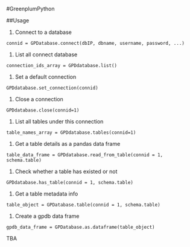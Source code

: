 #GreenplumPython

##Usage

1. Connect to a database
```
connid = GPDatabase.connect(dbIP, dbname, username, password, ...)
```

1. List all connect database
```
connection_ids_array = GPDdatabase.list()
```

1. Set a default connection
```
GPDdatabase.set_connection(connid)
```

1. Close a connection
```
GPDdatabase.close(connid=1)
```

1. List all tables under this connection
```
table_names_array = GPDdatabase.tables(connid=1)
```

1. Get a table details as a pandas data frame
```
table_data_frame = GPDdatabase.read_from_table(connid = 1, schema.table)
```

1. Check whether a table has existed or not
```
GPDdatabase.has_table(connid = 1, schema.table)
```

1. Get a table metadata info
```
table_object = GPDatabase.table(connid = 1, schema.table)
```

1. Create a gpdb data frame
```
gpdb_data_frame = GPDatabase.as.dataframe(table_object)
```

TBA
